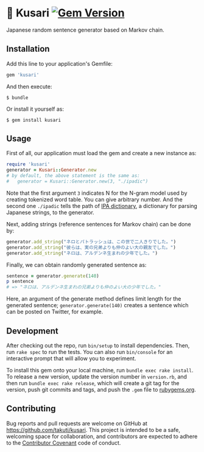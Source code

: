 # :link: Kusari [![Gem Version](https://badge.fury.io/rb/kusari.png)](https://badge.fury.io/rb/kusari)

Japanese random sentence generator based on Markov chain.

## Installation

Add this line to your application's Gemfile:

```ruby
gem 'kusari'
```

And then execute:

    $ bundle

Or install it yourself as:

    $ gem install kusari

## Usage

First of all, our application must load the gem and create a new instance as:

```ruby
require 'kusari'
generator = Kusari::Generator.new
# by default, the above statement is the same as:
#   generator = Kusari::Generator.new(3, "./ipadic")
```

Note that the first argument `3` indicates N for the N-gram model used by creating tokenized word table. You can give arbitrary number. And the second one `./ipadic` tells the path of [IPA dictionary](http://taku910.github.io/mecab/#download), a dictionary for parsing Japanese strings, to the generator.

Next, adding strings (reference sentences for Markov chain) can be done by:

```ruby
generator.add_string("ネロとパトラッシュは、この世で二人きりでした。")
generator.add_string("彼らは、実の兄弟よりも仲のよい大の親友でした。")
generator.add_string("ネロは、アルデンネ生まれの少年でした。")
```

Finally, we can obtain randomly generated sentence as:

```ruby
sentence = generator.generate(140)
p sentence
# => "ネロは、アルデンネ生まれの兄弟よりも仲のよい大の少年でした。"
```

Here, an argument of the generate method defines limit length for the generated sentence; `generator.generate(140)` creates a sentence which can be posted on Twitter, for example.

## Development

After checking out the repo, run `bin/setup` to install dependencies. Then, run `rake spec` to run the tests. You can also run `bin/console` for an interactive prompt that will allow you to experiment.

To install this gem onto your local machine, run `bundle exec rake install`. To release a new version, update the version number in `version.rb`, and then run `bundle exec rake release`, which will create a git tag for the version, push git commits and tags, and push the `.gem` file to [rubygems.org](https://rubygems.org).

## Contributing

Bug reports and pull requests are welcome on GitHub at https://github.com/takuti/kusari. This project is intended to be a safe, welcoming space for collaboration, and contributors are expected to adhere to the [Contributor Covenant](contributor-covenant.org) code of conduct.

